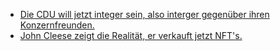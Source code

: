 * [Die CDU will jetzt integer sein, also interger gegenüber ihren Konzernfreunden.](https://blog.fefe.de/?ts=9ea6a0b9)
* [John Cleese zeigt die Realität, er verkauft jetzt NFT's.](https://blog.fefe.de/?ts=9ea91b7a)
